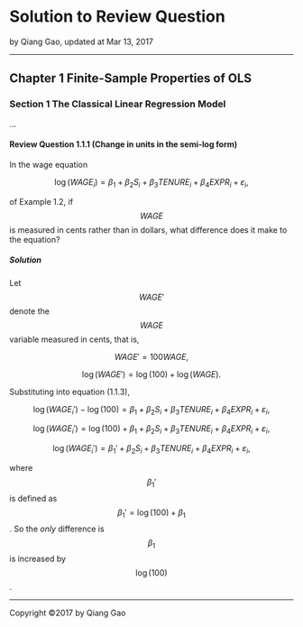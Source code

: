 # Solution to Review Question

by Qiang Gao, updated at Mar 13, 2017

---

## Chapter 1 Finite-Sample Properties of OLS

### Section 1 The Classical Linear Regression Model

...

#### Review Question 1.1.1 (Change in units in the semi-log form)

In the wage equation

$$
\log ( WAGE_i ) = \beta_1 + \beta_2 S_i + \beta_3 TENURE_i + \beta_4 EXPR_i + \varepsilon_i,
\tag{1.1.3}
$$

of Example 1.2, if $$ WAGE $$ is measured in cents rather than in dollars, what difference does it make to the equation?

##### Solution

Let $$ WAGE' $$ denote the $$ WAGE $$ variable measured in cents, that is,

$$
WAGE' = 100 WAGE,
$$

$$
\log ( WAGE' ) = \log (100) + \log ( WAGE ).
$$

Substituting into equation (1.1.3),

$$
\log ( WAGE_i') - \log (100) = \beta_1 + \beta_2 S_i +
\beta_3 TENURE_i + \beta_4 EXPR_i +
\varepsilon_i,
$$

$$
\log (\mathit{WAGE}_i') = \log (100) + \beta_1 + \beta_2 S_i +
\beta_3 \mathit{TENURE}_i + \beta_4 \mathit{EXPR}_i +
\varepsilon_i,
$$

$$
\log ( WAGE_i') = \beta_1' + \beta_2 S_i + \beta_3
 TENURE_i + \beta_4 EXPR_i + \varepsilon_i,
$$

where $$ \beta_1' $$ is defined as $$ \beta_1' = \log (100) + \beta_1 $$. So the _only_ difference is $$ \beta_1 $$ is increased by $$ \log (100)$$.

---

Copyright ©2017 by Qiang Gao